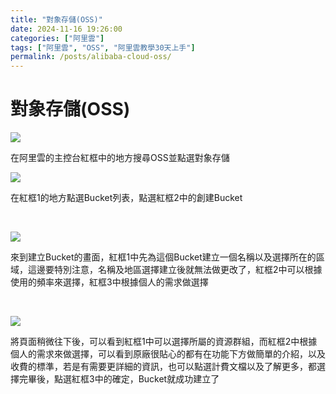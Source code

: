 ```yaml
---
title: "對象存儲(OSS)"
date: 2024-11-16 19:26:00
categories: ["阿里雲"]
tags: ["阿里雲", "OSS", "阿里雲教學30天上手"]
permalink: /posts/alibaba-cloud-oss/
---
```

# 對象存儲(OSS)

[![](https://blogger.googleusercontent.com/img/a/AVvXsEgdBeaZq428xlvS5uz9i1SZvR_sMwgVpju6RKd0RMxLakXyG81HBUUSvoj_5m7VoAKWVF9jCXP_rpCHt9WufEe-FduhJlMdZueSRntr-0JCFGdUHfqJOVQ62olaE5wYGexoa5YJ_wPPnhkoFizp4oTIUWYVw-VU9HbuagfmHk63-2QDCFXQJafxQXoJs00=s16000)](https://blogger.googleusercontent.com/img/a/AVvXsEgdBeaZq428xlvS5uz9i1SZvR_sMwgVpju6RKd0RMxLakXyG81HBUUSvoj_5m7VoAKWVF9jCXP_rpCHt9WufEe-FduhJlMdZueSRntr-0JCFGdUHfqJOVQ62olaE5wYGexoa5YJ_wPPnhkoFizp4oTIUWYVw-VU9HbuagfmHk63-2QDCFXQJafxQXoJs00)


在阿里雲的主控台紅框中的地方搜尋OSS並點選對象存儲


[![](https://blogger.googleusercontent.com/img/a/AVvXsEhqaNawbG1AAb77QmxNAyRwtzGXiNyXlf3Q8-g0rFLVf88QH7LkaxOXnIqKukatSyXGzHhLmjneCaYBSoXO7Gn9lO6I9Xo3Qo3UtZwdd2Eyuu2pHElzL8xjgSwNO8yR1mrDx4EwrGUQCZPVA8lvMQuZLwMD02aqPCWhjjzLfU4NdrBdoiUP0pIQPWAY7TI=s16000)](https://blogger.googleusercontent.com/img/a/AVvXsEhqaNawbG1AAb77QmxNAyRwtzGXiNyXlf3Q8-g0rFLVf88QH7LkaxOXnIqKukatSyXGzHhLmjneCaYBSoXO7Gn9lO6I9Xo3Qo3UtZwdd2Eyuu2pHElzL8xjgSwNO8yR1mrDx4EwrGUQCZPVA8lvMQuZLwMD02aqPCWhjjzLfU4NdrBdoiUP0pIQPWAY7TI)

  
  

在紅框1的地方點選Bucket列表，點選紅框2中的創建Bucket

 

[![](https://blogger.googleusercontent.com/img/a/AVvXsEgwIVi0mPgQ7s73pw5_6urkgQ5KEc39isQiehNs6LKT-iq3qJ2DZiCtwDXXETV0wBjjSfdAg4xt2zHXhcw0RPRyY0wt9uXMywP6eCF-o-knOylkIzT0ChVfiHyDryAEOEgZ52OaEuatt3E2-DrX8bQYii-08xNz51Eo9rYgv7Y58vrWncWeke5r7GPCpZQ=s16000)](https://blogger.googleusercontent.com/img/a/AVvXsEgwIVi0mPgQ7s73pw5_6urkgQ5KEc39isQiehNs6LKT-iq3qJ2DZiCtwDXXETV0wBjjSfdAg4xt2zHXhcw0RPRyY0wt9uXMywP6eCF-o-knOylkIzT0ChVfiHyDryAEOEgZ52OaEuatt3E2-DrX8bQYii-08xNz51Eo9rYgv7Y58vrWncWeke5r7GPCpZQ)

  
  

來到建立Bucket的畫面，紅框1中先為這個Bucket建立一個名稱以及選擇所在的區域，這邊要特別注意，名稱及地區選擇建立後就無法做更改了，紅框2中可以根據使用的頻率來選擇，紅框3中根據個人的需求做選擇

 

[![](https://blogger.googleusercontent.com/img/a/AVvXsEi6F3XO8kSN0byh4HgQCpvhssIbakmFLqJhYJfThxx1qhYKedcqYlX-0HZnfl4Sx7AAmb5szZ-J-5KLkO-4S6QXzo9cYsUlrtdbdIr91GLDgUy5Y-Q5J-g_fEmDMrlIB6yat_Aas3cAoc3P4JlhKr2auUR8gzNF041PRPrSLBftK0enWdxc7NPpc96x188=s16000)](https://blogger.googleusercontent.com/img/a/AVvXsEi6F3XO8kSN0byh4HgQCpvhssIbakmFLqJhYJfThxx1qhYKedcqYlX-0HZnfl4Sx7AAmb5szZ-J-5KLkO-4S6QXzo9cYsUlrtdbdIr91GLDgUy5Y-Q5J-g_fEmDMrlIB6yat_Aas3cAoc3P4JlhKr2auUR8gzNF041PRPrSLBftK0enWdxc7NPpc96x188)

  
  
將頁面稍微往下後，可以看到紅框1中可以選擇所屬的資源群組，而紅框2中根據個人的需求來做選擇，可以看到原廠很貼心的都有在功能下方做簡單的介紹，以及收費的標準，若是有需要更詳細的資訊，也可以點選計費文檔以及了解更多，都選擇完畢後，點選紅框3中的確定，Bucket就成功建立了